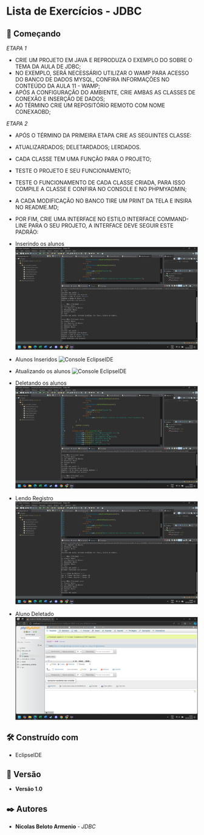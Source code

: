 # Lista de Exercícios - JDBC

## 🚀 Começando

*ETAPA 1*
* CRIE UM PROJETO EM JAVA E REPRODUZA O EXEMPLO DO SOBRE O TEMA DA AULA DE JDBC;
* NO EXEMPLO, SERÁ NECESSÁRIO UTILIZAR O WAMP PARA ACESSO DO BANCO DE DADOS MYSQL, CONFIRA INFORMAÇÕES NO CONTEÚDO DA AULA 11 - WAMP;
* APÓS A CONFIGURAÇÃO DO AMBIENTE, CRIE AMBAS AS CLASSES DE CONEXÃO E INSERÇÃO DE DADOS;
* AO TÉRMINO CRIE UM REPOSITÓRIO REMOTO COM NOME CONEXAOBD;

*ETAPA 2*
* APÓS O TÉRMINO DA PRIMEIRA ETAPA CRIE AS SEGUINTES CLASSE:
* ATUALIZARDADOS; DELETARDADOS; LERDADOS.
* CADA CLASSE TEM UMA FUNÇÃO PARA O PROJETO;
* TESTE O PROJETO E SEU FUNCIONAMENTO;
* TESTE O FUNCIONAMENTO DE CADA CLASSE CRIADA, PARA ISSO COMPILE A CLASSE E CONFIRA NO CONSOLE E NO PHPMYADMIN;
* A CADA MODIFICAÇÃO NO BANCO TIRE UM PRINT DA TELA E INSIRA NO README.MD;
* POR FIM, CRIE UMA INTERFACE NO ESTILO INTERFACE COMMAND-LINE PARA O SEU PROJETO, A INTERFACE DEVE SEGUIR ESTE PADRÃO:


* Inserindo os alunos
![Console EclipseIDE](assets/Inserindo.png)

* Alunos Inseridos
![Console EclipseIDE](assets/InserindoAlunos.png)

* Atualizando os alunos
![Console EclipseIDE](assets/Atualizando.png)

* Deletando os alunos
![Console EclipseIDE](assets/DeletandoAluno.png)

* Lendo Registro
![Console EclipseIDE](assets/LendoRegistro.png)

* Aluno Deletado
![Console EclipseIDE](assets/Deletado.png)



## 🛠️ Construído com

* EclipseIDE

## 📌 Versão

* **Versão 1.0** 

## ✒️ Autores

* **Nicolas Beloto Armenio** - *JDBC* 
